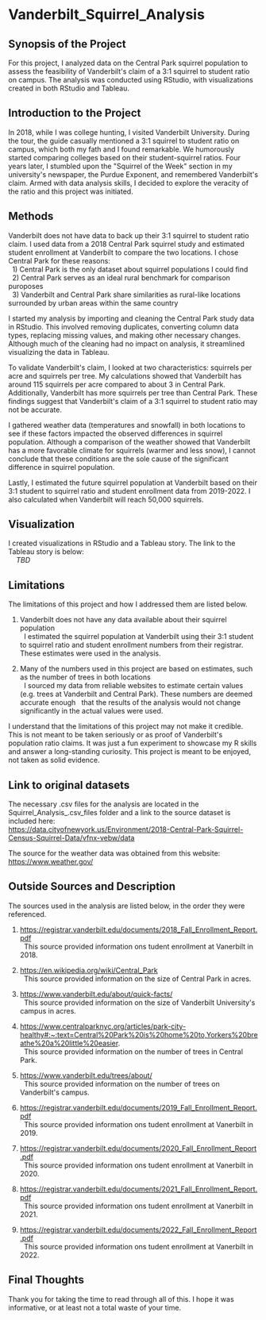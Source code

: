 # Vanderbilt_Squirrel_Analysis


## Synopsis of the Project

For this project, I analyzed data on the Central Park squirrel population to assess the feasibility of Vanderbilt's claim of a 3:1 squirrel to student ratio on campus. The analysis was conducted using RStudio, with visualizations created in both RStudio and Tableau.  

## Introduction to the Project

In 2018, while I was college hunting, I visited Vanderbilt University. During the tour, the guide casually mentioned a 3:1 squirrel to student ratio on campus, which both my fath and I found remarkable. We humorously started comparing colleges based on their student-squirrel ratios. Four years later, I stumbled upon the "Squirrel of the Week" section in my university's newspaper, the Purdue Exponent, and remembered Vanderbilt's claim. Armed with data analysis skills, I decided to explore the veracity of the ratio and this project was initiated.   

## Methods

Vanderbilt does not have data to back up their 3:1 squirrel to student ratio claim. I used data from a 2018 Central Park squirrel study and estimated student enrollment at Vanderbilt to compare the two locations. I chose Central Park for these reasons:  
&nbsp; 1) Central Park is the only dataset about squirrel populations I could find  
&nbsp; 2) Central Park serves as an ideal rural benchmark for comparison puroposes    
&nbsp; 3) Vanderbilt and Central Park share similarities as rural-like locations surrounded by urban areas within the same country  

I started my analysis by importing and cleaning the Central Park study data in RStudio. This involved removing duplicates, converting column data types, replacing missing values, and making other necessary changes. Although much of the cleaning had no impact on analysis, it streamlined visualizing the data in Tableau.   

To validate Vanderbilt's claim, I looked at two characteristics: squirrels per acre and squirrels per tree. My calculations showed that Vanderbilt has around 115 squirrels per acre compared to about 3 in Central Park. Additionally, Vanderbilt has more squirrels per tree than Central Park. These findings suggest that Vanderbilt's claim of a 3:1 squirrel to student ratio may not be accurate.    

I gathered weather data (temperatures and snowfall) in both locations to see if these factors impacted the observed differences in squirrel population. Although a comparison of the weather showed that Vanderbilt has a more favorable climate for squirrels (warmer and less snow), I cannot conclude that these conditions are the sole cause of the significant difference in squirrel population.  

Lastly, I estimated the future squirrel population at Vanderbilt based on their 3:1 student to squirrel ratio and student enrollment data from 2019-2022. I also calculated when Vanderbilt will reach 50,000 squirrels.  

## Visualization

I created visualizations in RStudio and a Tableau story. The link to the Tableau story is below:    
&nbsp;&nbsp;&nbsp; *TBD*  

## Limitations  

The limitations of this project and how I addressed them are listed below.  

1) Vanderbilt does not have any data available about their squirrel population   
&nbsp; I estimated the squirrel population at Vanderbilt using their 3:1 student to squirrel ratio and student enrollment numbers from their registrar.
&nbsp; These estimates were used in the analysis.    

2) Many of the numbers used in this project are based on estimates, such as the number of trees in both locations  
&nbsp; I sourced my data from reliable websites to estimate certain values (e.g. trees at Vanderbilt and Central Park). These numbers are deemed accurate enough
&nbsp; that the results of the analysis would not change significantly in the actual values were used.     

I understand that the limitations of this project may not make it credible. This is not meant to be taken seriously or as proof of Vanderbilt's population ratio claims. It was just a fun experiment to showcase my R skills and answer a long-standing curiosity. This project is meant to be enjoyed, not taken as solid evidence.  

## Link to original datasets  

The necessary .csv files for the analysis are located in the Squirrel_Analysis_.csv_files folder and a link to the source dataset is included here:  
https://data.cityofnewyork.us/Environment/2018-Central-Park-Squirrel-Census-Squirrel-Data/vfnx-vebw/data  

The source for the weather data was obtained from this website:   
https://www.weather.gov/  

## Outside Sources and Description   

The sources used in the analysis are listed below, in the order they were referenced.   

1) https://registrar.vanderbilt.edu/documents/2018_Fall_Enrollment_Report.pdf   
&nbsp; This source provided information ons tudent enrollment at Vanerbilt in 2018.   

2) https://en.wikipedia.org/wiki/Central_Park  
&nbsp; This source provided information on the size of Central Park in acres.    

3) https://www.vanderbilt.edu/about/quick-facts/  
&nbsp; This source provided information on the size of Vanderbilt University's campus in acres.  

4) https://www.centralparknyc.org/articles/park-city-healthy#:~:text=Central%20Park%20is%20home%20to,Yorkers%20breathe%20a%20little%20easier.  
&nbsp; This source provided information on the number of trees in Central Park.     

5) https://www.vanderbilt.edu/trees/about/  
&nbsp; This source provided information on the number of trees on Vanderbilt's campus.     

6) https://registrar.vanderbilt.edu/documents/2019_Fall_Enrollment_Report.pdf  
&nbsp; This source provided information ons tudent enrollment at Vanerbilt in 2019.      

7) https://registrar.vanderbilt.edu/documents/2020_Fall_Enrollment_Report.pdf  
&nbsp; This source provided information ons tudent enrollment at Vanerbilt in 2020.     

8) https://registrar.vanderbilt.edu/documents/2021_Fall_Enrollment_Report.pdf  
&nbsp; This source provided information ons tudent enrollment at Vanerbilt in 2021.     

9) https://registrar.vanderbilt.edu/documents/2022_Fall_Enrollment_Report.pdf  
&nbsp; This source provided information ons tudent enrollment at Vanerbilt in 2022.    

## Final Thoughts

Thank you for taking the time to read through all of this. I hope it was informative, or at least not a total waste of your time. 
